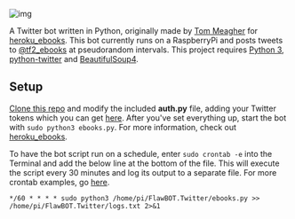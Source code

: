 ![img](https://i.imgur.com/YlbST5I.jpg)

A Twitter bot written in Python, originally made by [Tom Meagher](https://github.com/tommeagher) for [heroku_ebooks](https://github.com/tommeagher/heroku_ebooks). This bot currently runs on a RaspberryPi and posts tweets to [@tf2_ebooks](https://twitter.com/tf2_ebook) at pseudorandom intervals. This project requires [Python 3](https://www.python.org/downloads/), [python-twitter](https://github.com/bear/python-twitter) and [BeautifulSoup4](https://github.com/wention/BeautifulSoup4).

## Setup
[Clone this repo](https://github.com/CriticalFlaw/FlawBOT.Twitter/archive/master.zip) and modify the included **auth.py** file, adding your Twitter tokens which you can get [here](https://developer.twitter.com/en). After you've set everything up, start the bot with `sudo python3 ebooks.py`. For more information, check out [heroku_ebooks](https://github.com/tommeagher/heroku_ebooks#heroku_ebooks).

To have the bot script run on a schedule, enter `sudo crontab -e` into the Terminal and add the below line at the bottom of the file. This will execute the script every 30 minutes and log its output to a separate file. For more crontab examples, go [here](https://crontab.guru/examples.html).

`*/60 * * * * sudo python3 /home/pi/FlawBOT.Twitter/ebooks.py >> /home/pi/FlawBOT.Twitter/logs.txt 2>&1`
